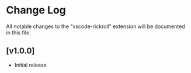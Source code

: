 # Change Log

All notable changes to the "vscode-rickroll" extension will be documented in this file.


## [v1.0.0]

- Initial release